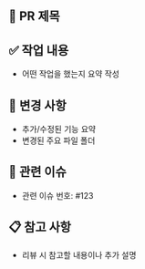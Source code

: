 ## 📌 PR 제목
<!-- 예: [Feature] 로그인 API 구현 -->

## ✅ 작업 내용
- 어떤 작업을 했는지 요약 작성

## 🔧 변경 사항
- 추가/수정된 기능 요약
- 변경된 주요 파일 폴더 

## 📎 관련 이슈
- 관련 이슈 번호: #123

## 📋 참고 사항
- 리뷰 시 참고할 내용이나 추가 설명
